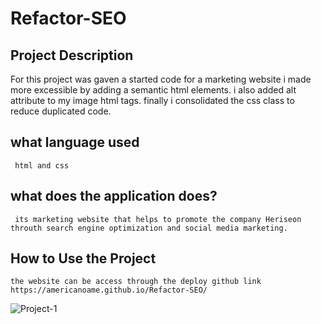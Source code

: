 # Refactor-SEO


##  Project Description
  For this project was gaven a started code for a marketing website i made more excessible
  by adding a semantic html elements. i also added alt attribute to my image html tags. finally 
  i consolidated the css class to reduce duplicated code.

## what language used

```
 html and css

```

## what does the application does?


```
 its marketing website that helps to promote the company Heriseon throuth search engine optimization and social media marketing.
```


## How to Use the Project

```
the website can be access through the deploy github link https://americanoame.github.io/Refactor-SEO/
```
![Project-1](https://user-images.githubusercontent.com/77306236/202911431-883b5287-0ea3-4fb0-a18a-708dab92c987.png)


